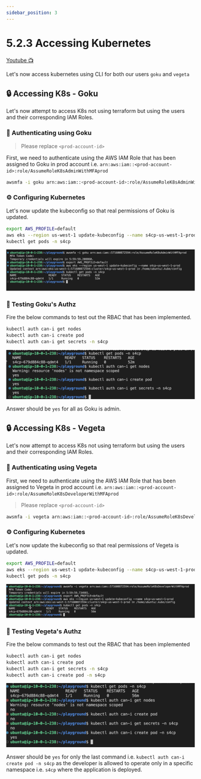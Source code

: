 ```yaml
---
sidebar_position: 3
---
```


# 5.2.3 Accessing Kubernetes

[Youtube 📺](https://www.youtube.com/watch?v=Am9417a87zU&t=6219s)

Let's now access kubernetes using CLI for both our users `goku` and `vegeta`

## 🔒 Accessing K8s - Goku

Let's now attempt to access K8s not using terraform but using the users and their corresponding IAM Roles.

### 🔐 Authenticating using Goku

> Please replace `<prod-account-id>`

First, we need to authenticate using the AWS IAM Role that has been assigned to Goku in prod account i.e.
`arn:aws:iam::<prod-account-id>:role/AssumeRoleK8sAdminWithMFAprod`

```bash
awsmfa -i goku arn:aws:iam::<prod-account-id>:role/AssumeRoleK8sAdminWithMFAprod
```

### ⚙️ Configuring Kubernetes

Let's now update the kubeconfig so that real permissions of Goku is updated.

```bash
export AWS_PROFILE=default
aws eks --region us-west-1 update-kubeconfig --name s4cp-us-west-1-prod
kubectl get pods -n s4cp
```

![](img/configuring_k8s.png)

### 🧪 Testing Goku's Authz

Fire the below commands to test out the RBAC that has been implemented. 

```bash
kubectl auth can-i get nodes
kubectl auth can-i create pod
kubectl auth can-i get secrets -n s4cp
```

![](img/goku_authz.png)

Answer should be `yes` for all as Goku is admin.

## 🔒 Accessing K8s - Vegeta

Let's now attempt to access K8s not using terraform but using the users and their corresponding IAM Roles.

### 🔐 Authenticating using Vegeta

First, we need to authenticate using the AWS IAM Role that has been assigned to Vegeta in prod account i.e.
`arn:aws:iam::<prod-account-id>:role/AssumeRoleK8sDeveloperWithMFAprod`

> Please replace `<prod-account-id>`

```bash
awsmfa -i vegeta arn:aws:iam::<prod-account-id>:role/AssumeRoleK8sDeveloperWithMFAprod
```

### ⚙️ Configuring Kubernetes

Let's now update the kubeconfig so that real permissions of Vegeta is updated.

```bash
export AWS_PROFILE=default
aws eks --region us-west-1 update-kubeconfig --name s4cp-us-west-1-prod
kubectl get pods -n s4cp
```

![](img/configuring_k8s_vegeta.png)

### 🧪 Testing Vegeta's Authz

Fire the below commands to test out the RBAC that has been implemented

```bash
kubectl auth can-i get nodes
kubectl auth can-i create pod
kubectl auth can-i get secrets -n s4cp
kubectl auth can-i create pod -n s4cp
```

![](img/vegeta_k8s_authz.png)

Answer should be `yes` for only the last command i.e. `kubectl auth can-i create pod -n s4cp` as the developer is allowed to operate only in a specific namespace i.e. `s4cp` where the application is deployed.